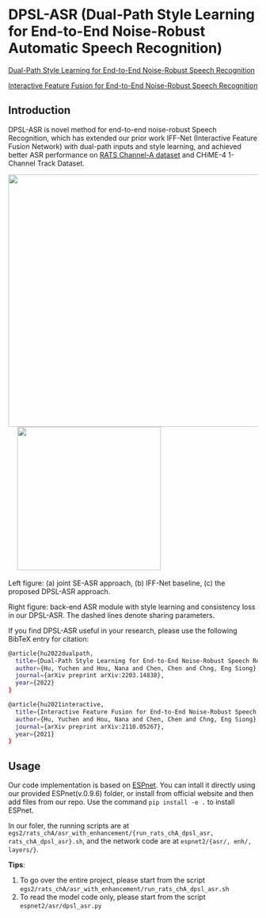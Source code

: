 # DPSL-ASR (Dual-Path Style Learning for End-to-End Noise-Robust Automatic Speech Recognition)

[Dual-Path Style Learning for End-to-End Noise-Robust Speech Recognition](https://arxiv.org/abs/2203.14838)

[Interactive Feature Fusion for End-to-End Noise-Robust Speech Recognition](https://arxiv.org/abs/2110.05267)

## Introduction

DPSL-ASR is novel method for end-to-end noise-robust Speech Recognition, which has extended our prior work IFF-Net (Interactive Feature Fusion Network) with dual-path inputs and style learning, and achieved better ASR performance on [RATS Channel-A dataset](https://github.com/YUCHEN005/RATS-Channel-A-Speech-Data) and CHiME-4 1-Channel Track Dataset.

<img src="https://user-images.githubusercontent.com/90536618/160274914-a78b6752-cf5b-497d-92e8-22d6fce100ca.png" width=510> &emsp; <img src="https://user-images.githubusercontent.com/90536618/160275153-2f78ecb1-1cd4-4947-8df3-20102cf09ffb.png" width=290>

Left figure: (a) joint SE-ASR approach, (b) IFF-Net baseline, (c) the proposed DPSL-ASR approach.

Right figure: back-end ASR module with style learning and consistency loss in our DPSL-ASR. The dashed lines denote sharing parameters.

If you find DPSL-ASR useful in your research, please use the following BibTeX entry for citation:

```bash
@article{hu2022dualpath,
  title={Dual-Path Style Learning for End-to-End Noise-Robust Speech Recognition}, 
  author={Hu, Yuchen and Hou, Nana and Chen, Chen and Chng, Eng Siong},
  journal={arXiv preprint arXiv:2203.14838},
  year={2022}
}

@article{hu2021interactive,
  title={Interactive Feature Fusion for End-to-End Noise-Robust Speech Recognition},
  author={Hu, Yuchen and Hou, Nana and Chen, Chen and Chng, Eng Siong},
  journal={arXiv preprint arXiv:2110.05267},
  year={2021}
}
```

## Usage

Our code implementation is based on [ESPnet](https://github.com/espnet/espnet). You can intall it directly using our provided ESPnet(v.0.9.6) folder, or install from official website and then add files from our repo. Use the command `pip install -e .` to install ESPnet.

In our foler, the running scripts are at `egs2/rats_chA/asr_with_enhancement/{run_rats_chA_dpsl_asr, rats_chA_dpsl_asr}.sh`, and the network code are at `espnet2/{asr/, enh/, layers/}`. 

**Tips**: 

1. To go over the entire project, please start from the script `egs2/rats_chA/asr_with_enhancement/run_rats_chA_dpsl_asr.sh`
2. To read the model code only, please start from the script `espnet2/asr/dpsl_asr.py`


